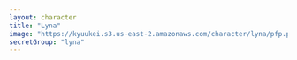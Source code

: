 ```yaml
---
layout: character
title: "Lyna"
image: "https://kyuukei.s3.us-east-2.amazonaws.com/character/lyna/pfp.png"
secretGroup: "lyna"
---
```

